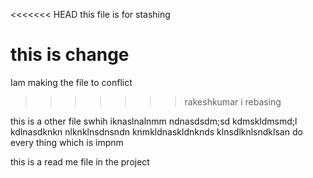 <<<<<<< HEAD
this file is for stashing








this is change
=======
 Iam making the file to conflict
>>>>>>> rakeshkumar
 i
 rebasing


this is a other file swhih iknaslnalnmm
 ndnasdsdm;sd
 kdmskldmsmd;l
 kdlnasdknkn
 nlknklnsdnsndn
 knmkldnaskldnknds
 klnsdlknlsndklsan
 do every thing which is impnm
 
 this is a read me file in the project
